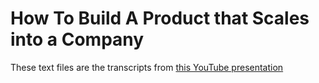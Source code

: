 # How To Build A Product that Scales into a Company

These text files are the transcripts from [this YouTube presentation](https://youtu.be/r-98YRAF1dY?si=1W1HPNP7qwB33Qyy)
